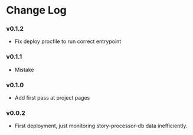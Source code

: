 Change Log
==========

### v0.1.2

* Fix deploy procfile to run correct entrypoint

### v0.1.1

* Mistake

### v0.1.0

* Add first pass at project pages

### v0.0.2

* First deployment, just monitoring story-processor-db data inefficiently.
